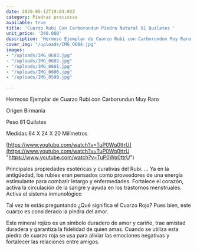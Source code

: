 ```yaml
---
date: 2020-05-12T19:04:03Z
category: Piedras preciosas
available: true
title: 'Cuarzo Rubi Con Carborundun Piedra Natural 81 Quilates '
unit_price: '340.000'
description: 'Hermoso Ejemplar de Cuarzo Rubi con Carborundun Muy Raro  '
cover_img: "/uploads/IMG_0604.jpg"
images:
- "/uploads/IMG_0603.jpg"
- "/uploads/IMG_0602.jpg"
- "/uploads/IMG_0601.jpg"
- "/uploads/IMG_0600.jpg"
- "/uploads/IMG_0599.jpg"

---
```

Hermoso Ejemplar de Cuarzo Rubi con Carborundun Muy Raro

Origen Birmania

Peso 81 Quilates

Medidas 64 X 24 X 20 Milímetros

[https://www.youtube.com/watch?v=TuP0Wq0ttrU](https://www.youtube.com/watch?v=TuP0Wq0ttrU "https://www.youtube.com/watch?v=TuP0Wq0ttrU")

Principales propiedades esotéricas y curativas del Rubí. ... Ya en la antigüedad, los rubíes eran pensados ​​como proveedores de una energía estimulante para combatir letargo y enfermedades. Fortalece el corazón, activa la circulación de la sangre y ayuda en los trastornos menstruales. Activa el sistema inmunológico

Tal vez te estás preguntando ¿Qué significa el Cuarzo Rojo? Pues bien, este cuarzo es considerado la piedra del amor.

Este mineral rojizo es un símbolo duradero de amor y cariño, trae amistad duradera y garantiza la fidelidad de quien amas. Cuando se utiliza esta piedra de cuarzo roja se usa para aliviar las emociones negativas y fortalecer las relaciones entre amigos.